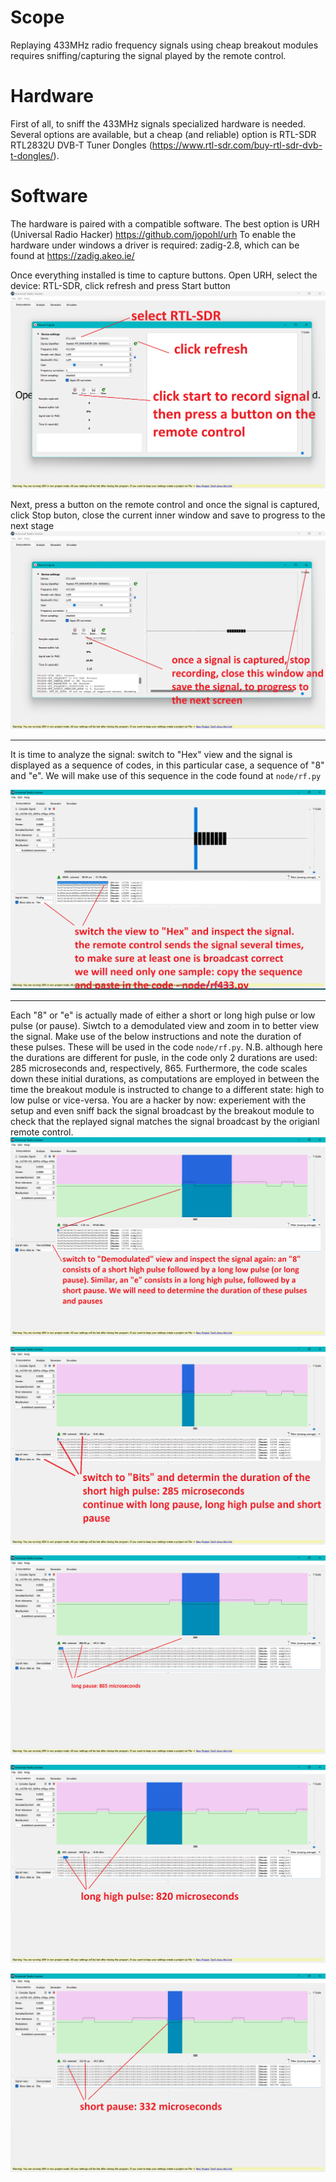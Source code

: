 # Scope
Replaying 433MHz radio frequency signals using cheap breakout modules requires sniffing/capturing the signal played by the remote control.

# Hardware
First of all, to sniff the 433MHz signals specialized hardware is needed. Several options are available, but a cheap (and reliable) option is RTL-SDR RTL2832U DVB-T Tuner Dongles (https://www.rtl-sdr.com/buy-rtl-sdr-dvb-t-dongles/).

# Software
The hardware is paired with a compatible software. The best option is URH (Universal Radio Hacker) https://github.com/jopohl/urh
To enable the hardware under windows a driver is required: zadig-2.8, which can be found at https://zadig.akeo.ie/

Once everything installed is time to capture buttons. Open URH, select the device: RTL-SDR, click refresh and press Start button
![start capturing](https://raw.githubusercontent.com/naive-HA/naiveHA/main/Proof-Of-Concept/Wired-Button/node/RF/1.png)


Next, press a button on the remote control and once the signal is captured, click Stop buton, close the current inner window and save to progress to the next stage
![record the signal](https://raw.githubusercontent.com/naive-HA/naiveHA/main/Proof-Of-Concept/Wired-Button/node/RF/2.png)
***
It is time to analyze the signal: switch to "Hex" view and the signal is displayed as a sequence of codes, in this particular case, a sequence of "8" and "e". We will make use of this sequence in the code found at `node/rf.py`

![](https://raw.githubusercontent.com/naive-HA/naiveHA/main/Proof-Of-Concept/Wired-Button/node/RF/3.png)
***
Each "8" or "e" is actually made of either a short or long high pulse or low pulse (or pause). Siwtch to a demodulated view and zoom in to better view the signal. Make use of the below instructions and note the duration of these pulses. These will be used in the code `node/rf.py`. N.B. although here the durations are different for pusle, in the code only 2 durations are used: 285 microseconds and, respectively, 865. Furthermore, the code scales down these initial durations, as computations are employed in between the time the breakout module is instructed to change to a different state: high to low pulse or vice-versa. You are a hacker by now: experiement with the setup and even sniff back the signal broadcast by the breakout module to check that the replayed signal matches the signal broadcast by the origianl remote control.
![](https://raw.githubusercontent.com/naive-HA/naiveHA/main/Proof-Of-Concept/Wired-Button/node/RF/4.png)

![](https://raw.githubusercontent.com/naive-HA/naiveHA/main/Proof-Of-Concept/Wired-Button/node/RF/5.png)

![](https://raw.githubusercontent.com/naive-HA/naiveHA/main/Proof-Of-Concept/Wired-Button/node/RF/6.png)


![](https://raw.githubusercontent.com/naive-HA/naiveHA/main/Proof-Of-Concept/Wired-Button/node/RF/7.png)

![](https://raw.githubusercontent.com/naive-HA/naiveHA/main/Proof-Of-Concept/Wired-Button/node/RF/8.png)


